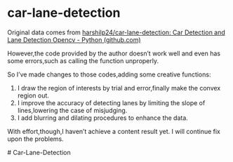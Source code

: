 # car-lane-detection
Original data comes from [harshilp24/car-lane-detection: Car Detection and Lane Detection Opencv - Python (github.com)](https://github.com/harshilp24/car-lane-detection/tree/master)

However,the code provided by the author doesn’t work well and even has some errors,such as calling the function unproperly.

So I’ve made changes to those codes,adding some creative functions:

1. I draw the region of interests by trial and error,finally make the convex region out.
2. I improve the accuracy of detecting lanes by limiting the slope of lines,lowering the case of misjudging.
3. I add blurring and dilating procedures to enhance the data.

With effort,though,I haven’t achieve a content result yet. I will continue fix upon the problems.



#   C a r - L a n e - D e t e c t i o n  
 